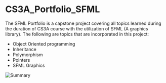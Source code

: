 # CS3A_Portfolio_SFML
The SFML Portfolio is a capstone project covering all topics learned during the duration of CS3A course with the utilization of SFML (A graphics library). The following are topics that are incorporated in this project:

- Object Oriented programming
- Inheritance
- Polymorphism
- Pointers
- SFML Graphics

![Summary](https://github.com/shermanyan/CS3A_Portfolio_SFML/assets/14947899/70fa13b4-7b2c-4dcb-a275-90ed933cc86e)

